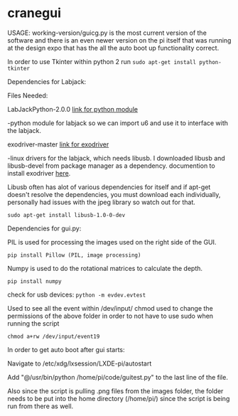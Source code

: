 # cranegui

USAGE: working-version/guicg.py is the most current version of the software and there is an even newer version on the pi itself that was 
running at the design expo that has the all the auto boot up functionality correct.

In order to use Tkinter within python 2 run ```sudo apt-get install python-tkinter```

Dependencies for Labjack:

Files Needed:

LabJackPython-2.0.0 [link for python module](https://labjack.com/support/software/examples/ud/labjackpython)

  -python module for labjack so we can import u6 and use it to interface with the labjack.
  
exodriver-master [link for exodriver](https://labjack.com/support/software/installers/ud)

  -linux drivers for the labjack, which needs libusb. I downloaded libusb and libusb-devel from package manager as a    dependency.
  documention to install exodriver [here](https://labjack.com/support/software/installers/exodriver).
  
  Libusb often has alot of various dependencies for itself and if apt-get doesn't resolve the dependencies, you must download
  each individually, personally had issues with the jpeg library so watch out for that.
  
  ```sudo apt-get install libusb-1.0-0-dev```
  
  Dependencies for gui.py:
  
  PIL is used for processing the images used on the right side of the GUI.
  
  ```pip install Pillow (PIL, image processing)```
  
  Numpy is used to do the rotational matrices to calculate the depth.
  
  ```pip install numpy```
  
  check for usb devices: ```python -m evdev.evtest```
  
  Used to see all the event within /dev/input/
  chmod used to change the permissions of the above folder
  in order to not have to use sudo when running the script
  
  ```chmod a+rw /dev/input/event19```

  In order to get auto boot after gui starts:

  Navigate to /etc/xdg/lxsession/LXDE-pi/autostart

  Add "@/usr/bin/python /home/pi/code/guitest.py" to the last line of the file.

  Also since the script is pulling .png files from the images folder, the folder
  needs to be put into the home directory (/home/pi/) since the script is being
  run from there as well.
